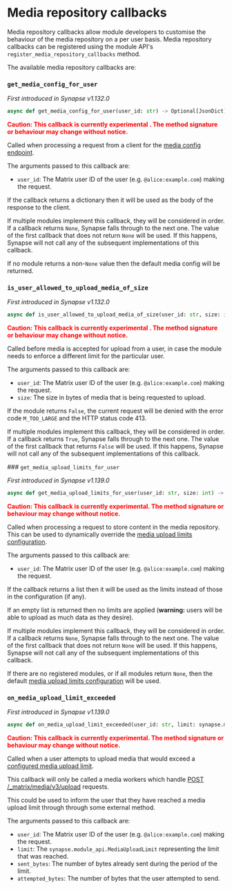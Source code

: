 # Media repository callbacks

Media repository callbacks allow module developers to customise the behaviour of the
media repository on a per user basis. Media repository callbacks can be registered
using the module API's `register_media_repository_callbacks` method.

The available media repository callbacks are:

### `get_media_config_for_user`

_First introduced in Synapse v1.132.0_

```python
async def get_media_config_for_user(user_id: str) -> Optional[JsonDict]
```

**<span style="color:red">
Caution: This callback is currently experimental . The method signature or behaviour
may change without notice.
</span>**

Called when processing a request from a client for the
[media config endpoint](https://spec.matrix.org/latest/client-server-api/#get_matrixclientv1mediaconfig).

The arguments passed to this callback are:

* `user_id`: The Matrix user ID of the user (e.g. `@alice:example.com`) making the request.

If the callback returns a dictionary then it will be used as the body of the response to the
client.

If multiple modules implement this callback, they will be considered in order. If a
callback returns `None`, Synapse falls through to the next one. The value of the first
callback that does not return `None` will be used. If this happens, Synapse will not call
any of the subsequent implementations of this callback.

If no module returns a non-`None` value then the default media config will be returned.

### `is_user_allowed_to_upload_media_of_size`

_First introduced in Synapse v1.132.0_

```python
async def is_user_allowed_to_upload_media_of_size(user_id: str, size: int) -> bool
```

**<span style="color:red">
Caution: This callback is currently experimental . The method signature or behaviour
may change without notice.
</span>**

Called before media is accepted for upload from a user, in case the module needs to
enforce a different limit for the particular user.

The arguments passed to this callback are:

* `user_id`: The Matrix user ID of the user (e.g. `@alice:example.com`) making the request.
* `size`: The size in bytes of media that is being requested to upload.

If the module returns `False`, the current request will be denied with the error code
`M_TOO_LARGE` and the HTTP status code 413.

If multiple modules implement this callback, they will be considered in order. If a callback
returns `True`, Synapse falls through to the next one. The value of the first callback that
returns `False` will be used. If this happens, Synapse will not call any of the subsequent
implementations of this callback.

### `get_media_upload_limits_for_user`

_First introduced in Synapse v1.139.0_

```python
async def get_media_upload_limits_for_user(user_id: str, size: int) -> Optional[List[synapse.module_api.MediaUploadLimit]]
```

**<span style="color:red">
Caution: This callback is currently experimental. The method signature or behaviour
may change without notice.
</span>**

Called when processing a request to store content in the media repository. This can be used to dynamically override
the [media upload limits configuration](../usage/configuration/config_documentation.html#media_upload_limits).

The arguments passed to this callback are:

* `user_id`: The Matrix user ID of the user (e.g. `@alice:example.com`) making the request.

If the callback returns a list then it will be used as the limits instead of those in the configuration (if any).

If an empty list is returned then no limits are applied (**warning:** users will be able
to upload as much data as they desire).

If multiple modules implement this callback, they will be considered in order. If a
callback returns `None`, Synapse falls through to the next one. The value of the first
callback that does not return `None` will be used. If this happens, Synapse will not call
any of the subsequent implementations of this callback.

If there are no registered modules, or if all modules return `None`, then
the default
[media upload limits configuration](../usage/configuration/config_documentation.html#media_upload_limits)
will be used.

### `on_media_upload_limit_exceeded`

_First introduced in Synapse v1.139.0_

```python
async def on_media_upload_limit_exceeded(user_id: str, limit: synapse.module_api.MediaUploadLimit, sent_bytes: int, attempted_bytes: int) -> None
```

**<span style="color:red">
Caution: This callback is currently experimental. The method signature or behaviour
may change without notice.
</span>**

Called when a user attempts to upload media that would exceed a
[configured media upload limit](../usage/configuration/config_documentation.html#media_upload_limits).

This callback will only be called a media workers which handle [POST /_matrix/media/v3/upload](https://spec.matrix.org/v1.15/client-server-api/#post_matrixmediav3upload) requests.

This could be used to inform the user that they have reached a media upload limit through through
some external method.

The arguments passed to this callback are:

* `user_id`: The Matrix user ID of the user (e.g. `@alice:example.com`) making the request.
* `limit`: The `synapse.module_api.MediaUploadLimit` representing the limit that was reached.
* `sent_bytes`: The number of bytes already sent during the period of the limit.
* `attempted_bytes`: The number of bytes that the user attempted to send.
